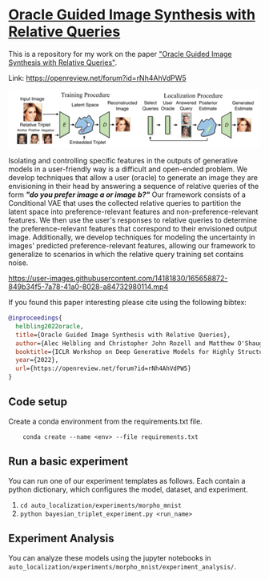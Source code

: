 # [Oracle Guided Image Synthesis with Relative Queries](https://openreview.net/forum?id=rNh4AhVdPW5)

This is a repository for my work on the paper ["Oracle Guided Image Synthesis with Relative Queries"](https://openreview.net/forum?id=rNh4AhVdPW5). 

Link: https://openreview.net/forum?id=rNh4AhVdPW5

<img src="readme_images/explanatory_figure.png">

Isolating and controlling specific features in the outputs of generative models in a user-friendly way is a difficult and open-ended problem. We develop techniques that allow a user (oracle) to generate an image they are envisioning in their head by answering a sequence of relative queries of the form **<em>"do you prefer image a or image b?"</em>** Our framework consists of a Conditional VAE that uses the collected relative queries to partition the latent space into preference-relevant features and non-preference-relevant features. We then use the user's responses to relative queries to determine the preference-relevant features that correspond to their envisioned output image. Additionally, we develop techniques for modeling the uncertainty in images' predicted preference-relevant features, allowing our framework to generalize to scenarios in which the relative query training set contains noise.

https://user-images.githubusercontent.com/14181830/165658872-849b34f5-7a78-41a0-8028-a84732980114.mp4


If you found this paper interesting please cite using the following bibtex:

```bibtex
@inproceedings{
  helbling2022oracle,
  title={Oracle Guided Image Synthesis with Relative Queries},
  author={Alec Helbling and Christopher John Rozell and Matthew O'Shaughnessy and Kion Fallah},
  booktitle={ICLR Workshop on Deep Generative Models for Highly Structured Data},
  year={2022},
  url={https://openreview.net/forum?id=rNh4AhVdPW5}
}
```

## Code setup

Create a conda environment from the requirements.txt file. 

```
    conda create --name <env> --file requirements.txt
```

## Run a basic experiment

You can run one of our experiment templates as follows. Each contain a python dictionary, which configures the model, dataset, and experiment. 

1. ```cd auto_localization/experiments/morpho_mnist```
2. ```python bayesian_triplet_experiment.py <run_name>```

## Experiment Analysis

You can analyze these models using the jupyter notebooks in ```auto_localization/experiments/morpho_mnist/experiment_analysis/```.
